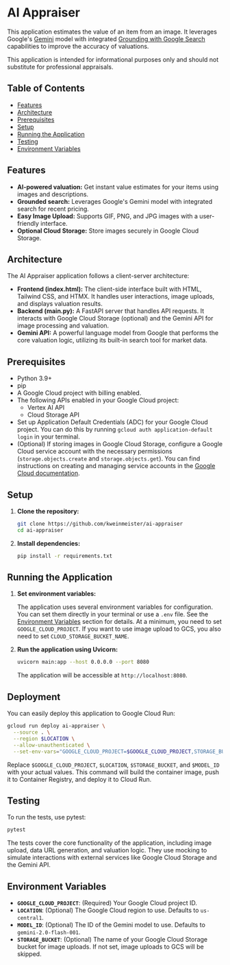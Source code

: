 # AI Appraiser

This application estimates the value of an item from an image. It leverages Google's [Gemini](https://ai.google.dev/gemini-api/docs) model with integrated [Grounding with Google Search](https://ai.google.dev/gemini-api/docs/grounding) capabilities to improve the accuracy of valuations.

This application is intended for informational purposes only and should not substitute for professional appraisals.

## Table of Contents

- [Features](#features)
- [Architecture](#architecture)
- [Prerequisites](#prerequisites)
- [Setup](#setup)
- [Running the Application](#running-the-application)
- [Testing](#testing)
- [Environment Variables](#environment-variables)

## Features

- **AI-powered valuation:** Get instant value estimates for your items using images and descriptions.
- **Grounded search:** Leverages Google's Gemini model with integrated search for recent pricing.
- **Easy Image Upload:** Supports GIF, PNG, and JPG images with a user-friendly interface.
- **Optional Cloud Storage:** Store images securely in Google Cloud Storage.

## Architecture

The AI Appraiser application follows a client-server architecture:

- **Frontend (index.html):** The client-side interface built with HTML, Tailwind CSS, and HTMX. It handles user interactions, image uploads, and displays valuation results.
- **Backend (main.py):** A FastAPI server that handles API requests. It interacts with Google Cloud Storage (optional) and the Gemini API for image processing and valuation.
- **Gemini API:** A powerful language model from Google that performs the core valuation logic, utilizing its built-in search tool for market data.

## Prerequisites

- Python 3.9+
- pip
- A Google Cloud project with billing enabled.
- The following APIs enabled in your Google Cloud project:
  - Vertex AI API
  - Cloud Storage API
- Set up Application Default Credentials (ADC) for your Google Cloud project. You can do this by running `gcloud auth application-default login` in your terminal.
- (Optional) If storing images in Google Cloud Storage, configure a Google Cloud service account with the necessary permissions (`storage.objects.create` and `storage.objects.get`). You can find instructions on creating and managing service accounts in the [Google Cloud documentation](https://cloud.google.com/iam/docs/service-accounts).

## Setup

1. **Clone the repository:**

    ```bash
    git clone https://github.com/kweinmeister/ai-appraiser
    cd ai-appraiser
    ```

2. **Install dependencies:**

    ```bash
    pip install -r requirements.txt
    ```

## Running the Application

1. **Set environment variables:**

    The application uses several environment variables for configuration. You can set them directly in your terminal or use a `.env` file. See the [Environment Variables](#environment-variables) section for details. At a minimum, you need to set `GOOGLE_CLOUD_PROJECT`. If you want to use image upload to GCS, you also need to set `CLOUD_STORAGE_BUCKET_NAME`.

2. **Run the application using Uvicorn:**

    ```bash
    uvicorn main:app --host 0.0.0.0 --port 8080
    ```

    The application will be accessible at `http://localhost:8080`.

## Deployment

You can easily deploy this application to Google Cloud Run:

```bash
gcloud run deploy ai-appraiser \
  --source . \
  --region $LOCATION \
  --allow-unauthenticated \
  --set-env-vars="GOOGLE_CLOUD_PROJECT=$GOOGLE_CLOUD_PROJECT,STORAGE_BUCKET=$STORAGE_BUCKET,MODEL_ID=$MODEL_ID"
```

Replace `$GOOGLE_CLOUD_PROJECT`, `$LOCATION`, `$STORAGE_BUCKET`, and `$MODEL_ID` with your actual values. This command will build the container image, push it to Container Registry, and deploy it to Cloud Run.

## Testing

To run the tests, use pytest:

```bash
pytest
```

The tests cover the core functionality of the application, including image upload, data URL generation, and valuation logic. They use mocking to simulate interactions with external services like Google Cloud Storage and the Gemini API.

## Environment Variables

- **`GOOGLE_CLOUD_PROJECT`**: (Required) Your Google Cloud project ID.
- **`LOCATION`**: (Optional) The Google Cloud region to use. Defaults to `us-central1`.
- **`MODEL_ID`**: (Optional) The ID of the Gemini model to use. Defaults to `gemini-2.0-flash-001`.
- **`STORAGE_BUCKET`**: (Optional) The name of your Google Cloud Storage bucket for image uploads. If not set, image uploads to GCS will be skipped.
